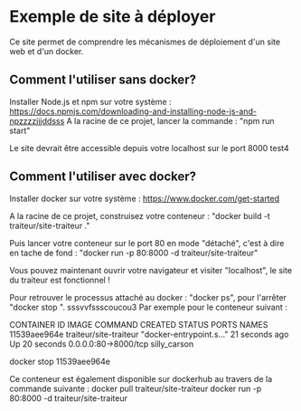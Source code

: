 # Exemple de site à déployer

Ce site permet de comprendre les mécanismes de déploiement d'un site web et d'un docker. 

## Comment l'utiliser sans docker?

Installer Node.js et npm sur votre système : https://docs.npmjs.com/downloading-and-installing-node-js-and-npzzzzjjjddsss
A la racine de ce projet, lancer la commande : "npm run start"

Le site devrait être accessible depuis votre localhost sur le port 8000
test4

## Comment l'utiliser avec docker?

Installer docker sur votre système : https://www.docker.com/get-started

A la racine de ce projet, construisez votre conteneur : "docker build -t traiteur/site-traiteur ."

Puis lancer votre conteneur sur le port 80 en mode "détaché", c'est à dire en tache de fond : "docker run -p 80:8000 -d traiteur/site-traiteur"

Vous pouvez maintenant ouvrir votre navigateur et visiter "localhost", le site du traiteur est fonctionnel !

Pour retrouver le processus attaché au docker : "docker ps", pour l'arrêter "docker stop <CONTAINER ID>".
sssvvfssscoucou3
Par exemple pour le conteneur suivant :

CONTAINER ID        IMAGE                    COMMAND                  CREATED             STATUS              PORTS                  NAMES
11539aee964e        traiteur/site-traiteur   "docker-entrypoint.s…"   21 seconds ago      Up 20 seconds       0.0.0.0:80->8000/tcp   silly_carson

docker stop 11539aee964e


Ce conteneur est également disponible sur dockerhub au travers de la commande suivante : 
docker pull traiteur/site-traiteur
docker run -p 80:8000 -d traiteur/site-traiteur
